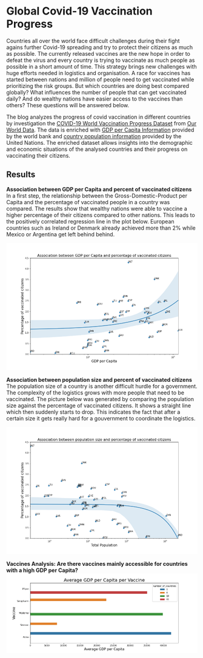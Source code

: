 # Global Covid-19 Vaccination Progress

Countries all over the world face difficult challenges during their fight agains further Covid-19 spreading and try to protect their citizens as much as possible.
The currently released vaccines are the new hope in order to defeat the virus and every country is trying to vaccinate as much people as possible in a short amount of time.
This strategy brings new challenges with huge efforts needed in logistics and organisation. A race for vaccines has started between nations and million of people need to get vaccinated while prioritizing the risk groups.
But which countries are doing best compared globally? What influences the number of people that can get vaccinated daily? And do wealthy nations have easier access to the vaccines than others? These questions will be answered below.

The blog analyzes the progress of covid vaccination in different countries by investigation the [COVID-19 World Vaccination Progress Dataset](https://www.kaggle.com/gpreda/covid-world-vaccination-progress) from [Our World Data](https://ourworldindata.org/).
The data is enriched with [GDP per Capita Information](https://data.worldbank.org/indicator/NY.GDP.PCAP.CD) provided by the world bank and [country population information](https://population.un.org/wpp/Download/Standard/CSV/) provided by the United Nations.
The enriched dataset allows insights into the demographic and economic situations of the analysed countries and their progress on vaccinating their citizens.

## Results

**Association between GDP per Capita and percent of vaccinated citizens**
In a first step, the relationship between the Gross-Domestic-Product per Capita and the percentage of vaccinated people in a country was compared.
The results show that wealthy nations were able to vaccine a higher percentage of their citizens compared to other nations. This leads to the positively correlated regression line in the plot below. European countries such as Ireland or Denmark already achieved more than 2% while Mexico or Argentina get left behind behind.

<img src="GDP_vs_PercVacc.png">

**Association between population size and percent of vaccinated citizens**
The population size of a country is another difficult hurdle for a government. The complexity of the logistics grows with more people that need to be vaccinated.
The picture below was generated by comparing the population size against the percentage of vaccinated citizens.
It shows a straight line which then suddenly starts to drop. This indicates the fact that after a certain size it gets really hard for a gouvernment to coordinate the logistics.

<img src="PopSize_vs_PercVacc.png">

**Vaccines Analysis: Are there vaccines mainly accessible for countries with a high GDP per Capita?**
<img src="Vacc_plot.png">
